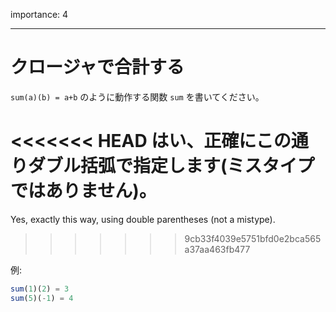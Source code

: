 importance: 4

---

# クロージャで合計する

`sum(a)(b) = a+b` のように動作する関数 `sum` を書いてください。

<<<<<<< HEAD
はい、正確にこの通りダブル括弧で指定します(ミスタイプではありません)。
=======
Yes, exactly this way, using double parentheses (not a mistype).
>>>>>>> 9cb33f4039e5751bfd0e2bca565a37aa463fb477

例:

```js
sum(1)(2) = 3
sum(5)(-1) = 4
```
